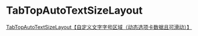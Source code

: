 # TabTopAutoTextSizeLayout
[TabTopAutoTextSizeLayout【自定义文字字号区域（动态选项卡数据且可滑动）】](https://i.cnblogs.com/EditPosts.aspx?postid=9272966)
